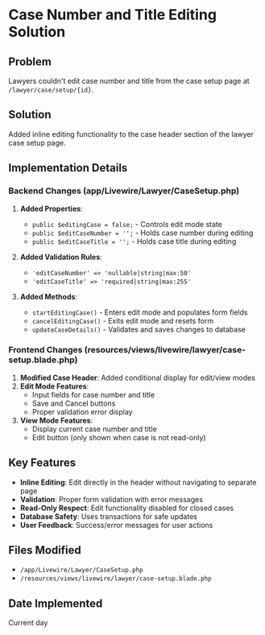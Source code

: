 # Case Number and Title Editing Solution

## Problem
Lawyers couldn't edit case number and title from the case setup page at `/lawyer/case/setup/{id}`.

## Solution
Added inline editing functionality to the case header section of the lawyer case setup page.

## Implementation Details

### Backend Changes (app/Livewire/Lawyer/CaseSetup.php)
1. **Added Properties**:
   - `public $editingCase = false;` - Controls edit mode state
   - `public $editCaseNumber = '';` - Holds case number during editing
   - `public $editCaseTitle = '';` - Holds case title during editing

2. **Added Validation Rules**:
   - `'editCaseNumber' => 'nullable|string|max:50'`
   - `'editCaseTitle' => 'required|string|max:255'`

3. **Added Methods**:
   - `startEditingCase()` - Enters edit mode and populates form fields
   - `cancelEditingCase()` - Exits edit mode and resets form
   - `updateCaseDetails()` - Validates and saves changes to database

### Frontend Changes (resources/views/livewire/lawyer/case-setup.blade.php)
1. **Modified Case Header**: Added conditional display for edit/view modes
2. **Edit Mode Features**:
   - Input fields for case number and title
   - Save and Cancel buttons
   - Proper validation error display
3. **View Mode Features**:
   - Display current case number and title
   - Edit button (only shown when case is not read-only)

## Key Features
- **Inline Editing**: Edit directly in the header without navigating to separate page
- **Validation**: Proper form validation with error messages
- **Read-Only Respect**: Edit functionality disabled for closed cases
- **Database Safety**: Uses transactions for safe updates
- **User Feedback**: Success/error messages for user actions

## Files Modified
- `/app/Livewire/Lawyer/CaseSetup.php`
- `/resources/views/livewire/lawyer/case-setup.blade.php`

## Date Implemented
Current day
